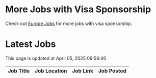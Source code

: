 # More Jobs with Visa Sponsorship

Check out [Europe Jobs](https://github.com/sureshparimi/europejobs#latest-jobs) for more jobs with visa sponsorship.

# Latest Jobs

This page is updated at April 05, 2025 09:56:40

| Job Title | Job Location | Job Link | Job Posted |
| --- | --- | --- | --- |
